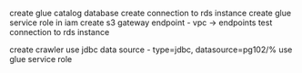 create glue catalog database
create connection to rds instance
create glue service role in iam
create s3 gateway endpoint - vpc -> endpoints
test connection to rds instance

create crawler
use jdbc data source - type=jdbc, datasource=pg102/%
use glue service role


